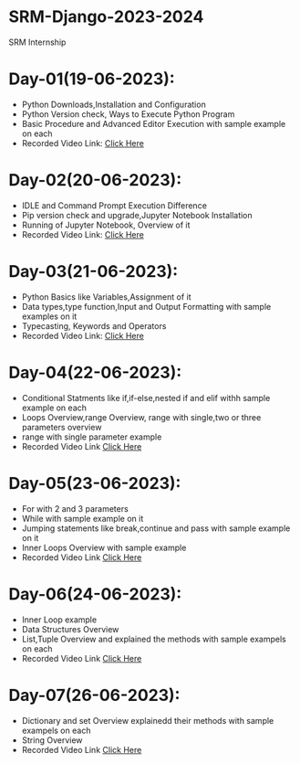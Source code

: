 # SRM-Django-2023-2024
SRM Internship 

# Day-01(19-06-2023):
  - Python Downloads,Installation and Configuration
  - Python Version check, Ways to Execute Python Program
  - Basic Procedure and Advanced Editor Execution with sample example on each
  - Recorded Video Link: [Click Here](https://drive.google.com/file/d/12YbBeLXMrz4WsbTe5v4LzDMDwBri0xZF/view?usp=sharing)

# Day-02(20-06-2023):
  - IDLE and Command Prompt Execution Difference
  - Pip version check and upgrade,Jupyter Notebook Installation
  - Running of Jupyter Notebook, Overview of it
  - Recorded Video Link: [Click Here](https://drive.google.com/file/d/1m27lxYoB-u1oj5-9XSfVsBGrKa--FUv0/view?usp=sharing)

# Day-03(21-06-2023):
  - Python Basics like Variables,Assignment of it
  - Data types,type function,Input and Output Formatting with sample examples on it
  - Typecasting, Keywords and Operators
  - Recorded Video Link: [Click Here](https://drive.google.com/file/d/1KOkABuLziGe6Xe7l7KD7n3C7alIdLPGu/view?usp=sharing)

# Day-04(22-06-2023):
  - Conditional Statments like if,if-else,nested if and elif withh sample example on each
  - Loops Overview,range Overview, range with single,two or three parameters overview
  - range with single parameter example
  - Recorded Video Link [Click Here]()

# Day-05(23-06-2023):
  - For with 2 and 3 parameters
  - While with sample example on it
  - Jumping statements like break,continue and pass with sample example on it
  - Inner Loops Overview with sample example
  - Recorded Video Link [Click Here]()

# Day-06(24-06-2023):
  - Inner Loop example
  - Data Structures Overview
  - List,Tuple Overview and explained the methods with sample exampels on each
  - Recorded Video Link [Click Here]()

# Day-07(26-06-2023):
  - Dictionary and set Overview explainedd their methods with sample exampels on each
  - String Overview
  - Recorded Video Link [Click Here]()
